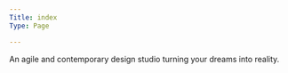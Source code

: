 ```yaml
---
Title: index
Type: Page

---
```

An agile and contemporary design studio <span id="moto-expanded">turning your dreams into reality. </span>